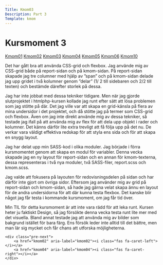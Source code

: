 ```yaml
---
Title: Kmom03
Description: Part 3
Template: kmom
---
```


Kursmoment 3
==================
<div class="sidebar">
    <a href="kmom01">Kmom01</a>
    <a href="kmom02">Kmom02</a>
    <a href="kmom03">Kmom03</a>
    <a href="kmom04">Kmom04</a>
    <a href="kmom05">Kmom05</a>
    <a href="kmom06">Kmom06</a>
    <a href="kmom10">Kmom10</a>
</div>

<div class="kmom-text">
    <p>Det har gått bra att använda CSS-grid och flexbox. Jag använde mig av CSS-grid både på report-sidan och på kmom-sidan. På report-sidan skapade jag tre columner med hjälp av ”span” och på kmom-sidan delade jag upp gridet i två kolumner genom ”delar” (1/ 2 till sidebaren och 2/2 till texten) och bestämde därefter storlek på dessa.</p>
    <p>Jag har inte jobbat med dessa tekniker tidigare. Men när jag gjorde slutprojektet i htmlphp-kursen kollade jag runt efter sätt att lösa problemen som jag stötte på där. Det jag ville var att skapa en grid-känsla på flera av mina undersidor i det projektet, och då stötte jag på termer som CSS-grid och flexbox. Även om jag inte direkt använde mig av dessa tekniker, så testade jag ifall på att använda mig av flex för att dela upp objekt i rader och kolumner. Det känns därför lite extra trevligt att få följa upp på det nu. De verkar vara väldigt effektiva redskap för att styla ens sida och för att skapa en snygg layout.</p>
    <p>Jag har delat upp min SASS-kod i olika moduler. Jag började i förra kursmomentet genom att skapa en modul för variabler. Denna vecka skapade jag en ny layout för report-sidan och en annan för kmom-texterna, dessa representeras i två nya moduler, två SASS-filer, report.scss och kmom.scss.</p>
    <p>Jag valde att fokusera på layouten för redovisningsdelen på sidan och har därför inte gjort om övriga sidor. Eftersom jag använder mig av grid på report-sidan och kmom-sidan, så hade jag gärna velat skapa ännu en layout för de andra undersidorna för att där kunna testa flexbox. Det kanske blir något jag får testa i kommande kursmoment, om jag får tid över.</p>
    <p>Min TIL för detta kursmoment är att inte vara rädd för att leka runt. Kursen heter ju faktiskt Design, så jag försökte denna vecka testa runt lite mer med det visuella. Bland annat testade jag att använda mig av bilder som bakgrund istället för bara färg. Ens försök leder inte alltid till det bättre, men man lär sig mycket och får chans att utforska möjligheterna.</p>

    <div class="pre-next">
        <a href="kmom02" aria-label="kmom02"><i class="fas fa-caret-left"></i></a>
        <a href="kmom04" aria-label="kmom04"><i class="fas fa-caret-right"></i></a>
    </div>
</div>
